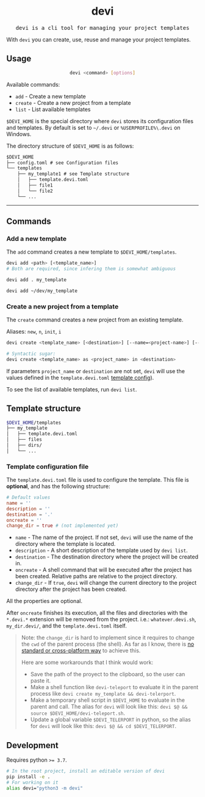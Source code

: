 <p align="center">
    <h1 align="center">devi</h1>
</p>

<p align="center">
  <samp>devi is a cli tool for managing your project templates</samp>
</p>

With `devi` you can create, use, reuse and manage your project templates.

## Usage

<div align="justify">
<div align="center">

```bash
devi <command> [options]
```

</div>
</div>

Available commands:

- `add` - Create a new template
- `create` - Create a new project from a template
- `list` - List available templates

`$DEVI_HOME` is the special directory where `devi` stores its configuration
files and templates. By default is set to `~/.devi` or `%USERPROFILE%\.devi` on
Windows.

The directory structure of `$DEVI_HOME` is as follows:

```ocaml
$DEVI_HOME
├── config.toml # see Configuration files
└── templates
    ├── my_template1 # see Template structure
    │   ├── template.devi.toml
    │   ├── file1
    │   └── file2
    └── ...
```

---

## Commands

### Add a new template

The `add` command creates a new template to `$DEVI_HOME/templates`.

```bash
devi add <path> [<template_name>]
# Both are required, since infering them is somewhat ambiguous

devi add . my_template

devi add ~/dev/my_template
```

### Create a new project from a template

The `create` command creates a new project from an existing template.

Aliases: `new`, `n`, `init`, `i`

```bash
devi create <template_name> [<destination>] [--name=<project-name>] [--dest=<destination>]

# Syntactic sugar:
devi create <template_name> as <project_name> in <destination>
```

If parameters `project_name` or `destination` are not set, `devi` will use
the values defined in the `template.devi.toml`
[template config](#template-configuration-file)).

To see the list of available templates, run `devi list`.

## Template structure

```bash
$DEVI_HOME/templates
├── my_template
│   ├── template.devi.toml
│   ├── files
│   ├── dirs/
│   └── ...
```

### Template configuration file

The `template.devi.toml` file is used to configure the template. This file is
**optional**, and has the following structure:

```toml
# Default values
name = ''
description = ''
destination = '.'
oncreate = ''
change_dir = true # (not implemented yet)
```

- `name` - The name of the project. If not set, `devi` will use the name of the
directory where the template is located.
- `description` - A short description of the template used by `devi list`.
- `destination` - The destination directory where the project will be created
in.
- `oncreate` - A shell command that will be executed after the project has been
created. Relative paths are relative to the project directory.
- `change_dir` - If `true`, `devi` will change the current directory to the
project directory after the project has been created.

All the properties are optional.

After `oncreate` finishes its execution, all the files and directories with the
`*.devi.*` extension will be removed from the project. i.e.:
`whatever.devi.sh`, `my_dir.devi/`, and the `template.devi.toml` itself.

> Note: the `change_dir` is hard to implement since it requires to change the
> `cwd` of the parent process (the shell). As far as I know, there is
> [no standard or cross-platform way](https://stackoverflow.com/questions/2375003/how-do-i-set-the-working-directory-of-the-parent-process)
> to achieve this.
>
> Here are some workarounds that I think would work:
>
> - Save the path of the proyect to the clipboard, so the user can paste it.
> - Make a shell function like `devi-teleport` to evaluate it in the
>   parent process like `devi create my_template && devi-telerport`.
> - Make a temporary shell script in `$DEVI_HOME` to evaluate in the parent
>   and call. The alias for `devi` will look like this: `devi $@ &&`
>   `source $DEVI_HOME/devi-teleport.sh`.
> - Update a global variable `$DEVI_TELERPORT` in python, so the alias for
>   `devi` will look like this: `devi $@ && cd $DEVI_TELERPORT`.

## Development

Requires python `>= 3.7`.

```bash
# In the root project, install an editable version of devi
pip install -e .
# For working on it
alias devi="python3 -m devi"
```

